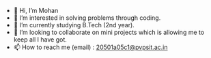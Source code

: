 - 👋 Hi, I’m Mohan
- 👀 I’m interested in solving problems through coding.
- 🌱 I’m currently studying B.Tech (2nd year).
- 💞️ I’m looking to collaborate on mini projects which is allowing me to keep all I have got.
- 📫 How to reach me (email) : 20501a05c1@pvpsit.ac.in
